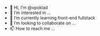 - 👋 Hi, I’m @vpoklad
- 👀 I’m interested in ...
- 🌱 I’m currently learning front-end fullstack
- 💞️ I’m looking to collaborate on ...
- 📫 How to reach me ...

<!---
vpoklad/vpoklad is a ✨ special ✨ repository because its `README.md` (this file) appears on your GitHub profile.
You can click the Preview link to take a look at your changes.
--->
